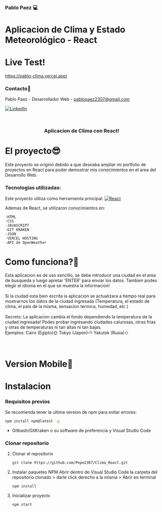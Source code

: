 ### Pablo Paez 💻
# Aplicacion de Clima y Estado Meteorológico - React
# Live Test!
https://pablo-clima.vercel.app/

### Contacto📩

Pablo Paez - Desarrollador Web - pablopaez2307@gmail.com

[![LinkedIn][linkedin-shield]][linkedin-url]


<br />
<div align="center">
  
  <h3 align="center">Aplicacion de Clima con React!</h3>
</div>

# El proyecto😎

Este proyecto se originó debido a que deseaba ampliar mi portfolio de proyectos en React para poder demostrar mis conocimientos en el area del Desarrollo Web.

### Tecnologias utilizadas:

Este proyecto utiliza como herramienta principal: 
[![React][React.js]][React-url]

Ademas de React, se utilizaron conocimientos en:

    -HTML
    -CSS
    -JAVASCRIPT
    -GIT KRAKEN
    -JSON
    -VERCEL HOSTING
    -API de OpenWeather


# Como funciona?🤔

Esta aplicacion es de uso sencillo, se debe introducir una ciudad en el area de busqueda y luego apretar 'ENTER' para enviar los datos.
Tambien podes elegir el idioma en el que se muestra la informacion!
<br/>
<br/>
Si la ciudad esta bien escrita la aplicacion se actualizara a tiempo real para mostrarnos los datos de la ciudad ingresada (Temperatura, el estado de clima, el pais de la misma, sensacion termica, humedad, etc )
<br/>
<br/>
Secreto: La aplicacion cambia el fondo dependiendo la temperatura de la ciudad ingresada! Podes probar ingresando ciudades calurosas, otras frias y otras de temperaturas ni tan altas ni tan bajas.
<br/>
Ejemplos: Cairo (Egipto)🌞 Tokyo (Japon)⛅ Yakutsk (Rusia)⛄

<br/>



# Version Mobile📱


<div align="center">

</div>



# Instalacion

### Requisitos previos

Se recomienda tener la ultima version de npm para evitar errores:

  ```sh
  npm install npm@latest -g
  ```
* Gitbash/GitKraken o su software de preferencia y Visual Studio Code

### Clonar repositorio


1. Clonar el repositorio
   ```sh
   git clone https://github.com/Pepe2307/Clima_React.git
   ```
   
2. Instalar paquetes NPM
Abrir dentro de Visual Studio Code la carpeta del repositorio clonado > darle click derecho a la misma > Abrir en terminal
   ```sh
   npm install
   ```
   
3. Inicializar proyecto

   ```js
   npm start
   ```


<!-- LINKS -->

[linkedin-shield]: https://img.shields.io/badge/-LinkedIn-black.svg?style=for-the-badge&logo=linkedin&colorB=555
[linkedin-url]: https://www.linkedin.com/in/pablo-paez-t/
[React.js]: https://img.shields.io/badge/React-20232A?style=for-the-badge&logo=react&logoColor=61DAFB
[React-url]: https://reactjs.org/
